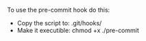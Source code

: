 To use the pre-commit hook do this:


- Copy the script to: .git/hooks/
- Make it executible: chmod +x ./pre-commit
